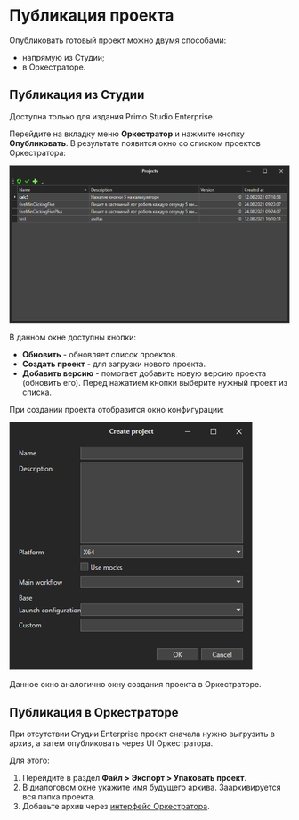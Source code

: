 # Публикация проекта

Опубликовать готовый проект можно двумя способами:
* напрямую из Студии;
* в Оркестраторе.

## Публикация из Студии

Доступна только для издания Primo Studio Enterprise. 

Перейдите на вкладку меню **Оркестратор** и нажмите кнопку **Опубликовать**. В результате появится окно со списком проектов Оркестратора:

![](<../../.gitbook/assets/image (212).png>)

В данном окне доступны кнопки:

* **Обновить** - обновляет список проектов.
* **Создать проект** - для загрузки нового проекта.
* **Добавить версию** - помогает добавить новую версию проекта (обновить его). Перед нажатием кнопки выберите нужный проект из списка.

При создании проекта отобразится окно конфигурации:

![](<../../.gitbook/assets/image (236).png>)

Данное окно аналогично окну создания проекта в Оркестраторе.

## Публикация в Оркестраторе

При отсутствии Студии Enterprise проект сначала нужно выгрузить в архив, а затем опубликовать через UI Оркестратора.

Для этого:
1. Перейдите в раздел **Файл > Экспорт > Упаковать проект**.
2. В диалоговом окне укажите имя будущего архива. Заархивируется вся папка проекта.
3. Добавьте архив через [интерфейс Оркестратора](https://docs.primo-rpa.ru/primo-rpa/orchestrator/basics#dobavlenie-rpa-proekta).
